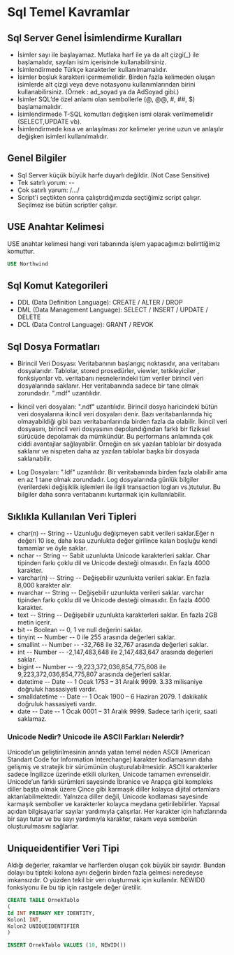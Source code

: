# Sql Temel Kavramlar

## Sql Server Genel İsimlendirme Kuralları

* İsimler sayı ile başlayamaz. Mutlaka harf ile ya da alt çizgi(_) ile başlamalıdır, sayıları isim içerisinde kullanabilirsiniz.
* İsimlendirmede Türkçe karakterler kullanılmamalıdır.
* İsimler boşluk karakteri içermemelidir. Birden fazla kelimeden oluşan isimlerde alt çizgi veya deve notasyonu kullanımlarından birini kullanabilirsiniz. (Örnek : ad_soyad ya da AdSoyad gibi.)
* İsimler SQL’de özel anlamı olan sembollerle (@, @@, #, ##, $) başlamamalıdır.
* İsimlendirmede T-SQL komutları değişken ismi olarak verilmemelidir (SELECT,UPDATE vb).
* İsimlendirmede kısa ve anlaşılması zor kelimeler yerine uzun ve anlaşılır değişken isimleri kullanılmalıdır.

## Genel Bilgiler

* Sql Server küçük büyük harfe duyarlı değildir. (Not Case Sensitive)
* Tek satırlı yorum: --
* Çok satırlı yarum: /*...*/
* Script'i seçtikten sonra çalıştırdığımızda seçtiğimiz script çalışır. Seçilmez ise bütün  scriptler çalışır.

## USE Anahtar Kelimesi

USE anahtar kelimesi hangi veri tabanında işlem yapacağımızı belirttiğimiz komuttur. 

```sql
USE Northwind
```

## Sql Komut Kategorileri

* DDL (Data Definition Language): CREATE / ALTER / DROP
* DML (Data Management Language): SELECT / INSERT / UPDATE / DELETE
* DCL (Data Control Language): GRANT / REVOK

## Sql Dosya Formatları

* Birincil Veri Dosyası: Veritabanının başlangıç ​​noktasıdır, ana veritabanı dosyalarıdır. Tablolar, stored prosedürler, viewler, tetikleyiciler , fonksiyonlar vb. veritabanı nesnelerindeki tüm veriler birincil veri dosyalarında saklanır. Her veritabanında sadece bir tane olmak zorundadır.  ".mdf" uzantılıdır.

* İkincil veri dosyaları: ".ndf" uzantılıdır. Birincil dosya haricindeki bütün veri dosyalarına ikincil veri dosyaları denir. Bazı veritabanlarında hiç olmayabildiği gibi bazı veritabanlarında birden fazla da olabilir.  İkincil veri dosyasını, birincil veri dosyasının depolandığından farklı bir fiziksel sürücüde depolamak da mümkündür. Bu performans anlamında çok ciddi avantajlar sağlayabilir. Örneğin en sık yazılan tablolar bir dosyada saklanır ve nispeten daha az yazılan tablolar başka bir dosyada saklanabilir.

* Log Dosyaları: ".ldf" uzantılıdır. Bir veritabanında birden fazla olabilir ama en az 1 tane olmak zorundadır. Log dosyalarında günlük bilgiler (verilerdeki değişiklik işlemleri ile ilgili transaction logları vs.)tutulur. Bu bilgiler daha sonra veritabanını kurtarmak için kullanılabilir.

## Sıklıkla Kullanılan Veri Tipleri

* char(n) -- String -- Uzunluğu değişmeyen sabit verileri saklar.Eğer n değeri 10 ise, daha kısa uzunlukta değer girilince kalan boşluğu kendi tamamlar ve öyle saklar.
* nchar -- String -- Sabit uzunlukta Unicode karakterleri saklar. Char tipinden farkı çoklu dil ve Unicode desteği olmasıdır. En fazla 4000 karakter.
* varchar(n) -- String --	Değişebilir uzunlukta verileri saklar. En fazla 8,000 karakter alır. 
* nvarchar -- String -- Değişebilir uzunlukta verileri saklar. varchar tipinden farkı çoklu dil ve Unicode desteği olmasıdır. En fazla 4000 karakter.
* text -- String -- Değişebilir uzunlukta karakterleri saklar. En fazla 2GB metin içerir.
* bit -- Boolean -- 0, 1 ve null değerini saklar.
* tinyint -- Number -- 0 ile 255 arasında değerleri saklar.
* smallint --	Number -- -32,768 ile 32,767 arasında değerleri saklar.
* int -- Number -- -2,147,483,648 ile 2,147,483,647 arasında değerleri saklar.
* bigint -- Number --	-9,223,372,036,854,775,808 ile 9,223,372,036,854,775,807 arasında değerleri saklar.
* datetime -- Date --	1 Ocak 1753 – 31 Aralık 9999. 3.33 milisaniye doğruluk hassasiyeti vardır.
* smalldatetime -- Date -- 1 Ocak 1900 – 6 Haziran 2079. 1 dakikalık doğruluk hassasiyeti vardır.
* date -- Date --	1 Ocak 0001 – 31 Aralık 9999. Sadece tarih içerir, saati saklamaz.

### Unicode Nedir? Unicode ile ASCII Farkları Nelerdir? 
Unicode’un geliştirilmesinin arında yatan temel neden ASCII (American Standart Code for Information Interchange) karakter kodlamasının daha gelişmiş ve stratejik bir sürümünün oluşturulabilmesidir. ASCII karakterler sadece İngilizce üzerinde etkili olurken, Unicode tamamen evrenseldir. Unicode’un farklı sürümleri sayesinde İbranice ve Arapça gibi kompleks diller başta olmak üzere Çince gibi karmaşık diller kolayca dijital ortamlara aktarılabilmektedir. Yalnızca diller değil, Unicode kodlaması sayesinde karmaşık semboller ve karakterler kolayca meydana getirilebilirler. Yapısal açıdan bilgisayarlar sayılar yardımıyla çalışırlar. Her karakter için hafızlarında bir sayı tutar ve bu sayı yardımıyla karakter, rakam veya sembolün oluşturulmasını sağlarlar.

## Uniqueidentifier Veri Tipi

Aldığı değerler, rakamlar ve harflerden oluşan çok büyük bir sayıdır. Bundan dolayı bu tipteki kolona aynı değerin birden fazla gelmesi neredeyse imkansızdır. O yüzden tekil bir veri oluşturmak için kullanılır. NEWID() fonksiyonu ile bu tip için rastgele değer üretilir.

```sql
CREATE TABLE OrnekTablo
(
Id INT PRIMARY KEY IDENTITY,
Kolon1 INT,
Kolon2 UNIQUEIDENTIFIER
)

INSERT OrnekTablo VALUES (10, NEWID())
```












